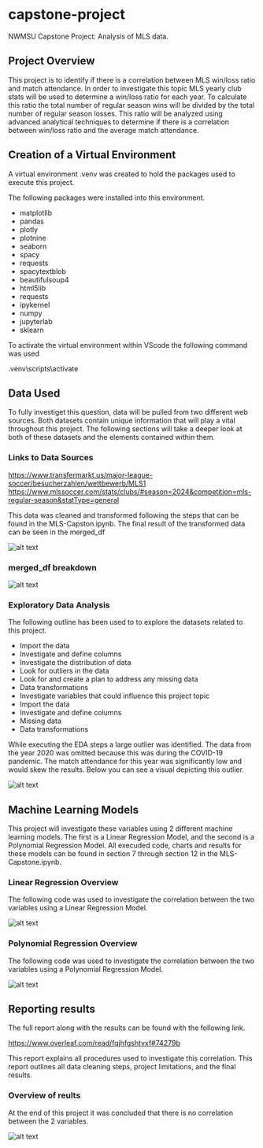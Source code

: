 # capstone-project
NWMSU Capstone Project: Analysis of MLS data.
## Project Overview
This project is to identify if there is a correlation between MLS win/loss ratio and match attendance. In order to investigate this topic MLS yearly club stats will be used to determine a win/loss ratio for each year. To calculate this ratio the total number of regular season wins will be divided by the total number of regular season losses. This ratio will be analyzed using advanced analytical techniques to determine if there is a correlation between win/loss ratio and the average match attendance.

## Creation of a Virtual Environment

A virtual environment .venv was created to hold the packages used to execute this project.

The following packages were installed into this environment.
- matplotlib
- pandas
- plotly 
- plotnine
- seaborn
- spacy
- requests
- spacytextblob
- beautifulsoup4
- html5lib
- requests
- ipykernel
- numpy
- jupyterlab
- sklearn

To activate the virtual environment within VScode the following command was used

.venv\scripts\activate

## Data Used
 To fully investiget this question, data will be pulled from two different web sources. Both datasets contain unique information that will play a vital throughout this project. The following sections will take a deeper look at both of these datasets and the elements contained within them. 
### Links to Data Sources
https://www.transfermarkt.us/major-league-soccer/besucherzahlen/wettbewerb/MLS1
https://www.mlssoccer.com/stats/clubs/#season=2024&competition=mls-regular-season&statType=general

This data was cleaned and transformed following the steps that can be found in the MLS-Capston.ipynb. The final result of the transformed data can be seen in the merged_df

![alt text](image.png)

### merged_df breakdown

![alt text](image-1.png)

### Exploratory Data Analysis

The following outline has been used to to explore
the datasets related to this project.
- Import the data
- Investigate and define columns
-  Investigate the distribution of data
-  Look for outliers in the data
-  Look for and create a plan to address any missing data
-  Data transformations
-  Investigate variables that could influence this project topic
-  Import the data
-  Investigate and define columns
-  Missing data
-  Data transformations

While executing the EDA steps a large outlier was identified. The data from the year 2020 was omitted because this was during the COVID-19 pandemic. The match attendance for this year was significantly low and would skew the results. Below you can see a visual depicting this outlier.

![alt text](image-5.png)

## Machine Learning Models

This project will investigate these variables using 2 different machine learning models. The first is a Linear Regression Model, and 
the second is a Polynomial Regression Model. All execuded code, charts and results for these models can be found in section 7 through section 12 in the MLS-Capstone.ipynb.

### Linear Regression Overview

The following code was used to investigate the correlation between the two variables using a Linear Regression Model.

![alt text](image-2.png)

### Polynomial Regression Overview
The following code was used to investigate the correlation between the two variables using a Polynomial Regression Model.

![alt text](image-3.png)

## Reporting results

The full report along with the results can be found with the following link.

https://www.overleaf.com/read/fqjhfgshtvxf#74279b


This report explains all procedures used to investigate this correlation. This report outlines all data cleaning steps, project limitations, and the final results. 

### Overview of reults

At the end of this project it was concluded that there is no correlation between the 2 variables.

![alt text](image-4.png)